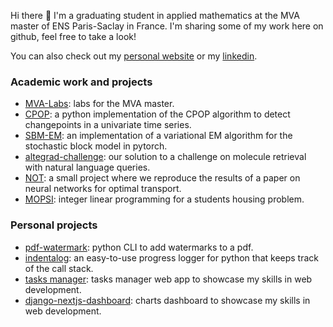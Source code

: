 Hi there 👋 I'm a graduating student in applied mathematics at the MVA master of ENS Paris-Saclay in France. I'm sharing some of my work here on github, feel free to take a look!

You can also check out my [personal website](https://bastienlc.github.io/) or my [linkedin](https://www.linkedin.com/in/bastien-le-chenadec).

### Academic work and projects

* [MVA-Labs](https://github.com/bastienlc/MVA-Labs): labs for the MVA master.
* [CPOP](https://github.com/bastienlc/CPOP): a python implementation of the CPOP algorithm to detect changepoints in a univariate time series.
* [SBM-EM](https://github.com/bastienlc/SBM-EM): an implementation of a variational EM algorithm for the stochastic block model in pytorch.
* [altegrad-challenge](https://github.com/bastienlc/altegrad-challenge): our solution to a challenge on molecule retrieval with natural language queries.
* [NOT](https://github.com/bastienlc/NOT): a small project where we reproduce the results of a paper on neural networks for optimal transport.
* [MOPSI](https://github.com/bastienlc/MOPSI): integer linear programming for a students housing problem.

### Personal projects
* [pdf-watermark](https://github.com/bastienlc/pdf-watermark): python CLI to add watermarks to a pdf.
* [indentalog](https://github.com/bastienlc/indentalog): an easy-to-use progress logger for python that keeps track of the call stack.
* [tasks manager](https://github.com/bastienlc/tasks_manager): tasks manager web app to showcase my skills in web development.
* [django-nextjs-dashboard](https://github.com/bastienlc/django-nextjs-dashboard): charts dashboard to showcase my skills in web development.
